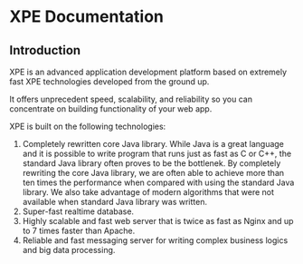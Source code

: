 # XPE Documentation

## Introduction

XPE is an advanced application development platform based on extremely fast XPE technologies developed from the ground up. 

It offers unprecedent speed, scalability, and reliability so you can concentrate on building functionality of your web app.

XPE is built on the following technologies:

1. Completely rewritten core Java library.  While Java is a great language and it is possible to write program that runs just as fast as C or C++, the standard Java library often proves to be the bottlenek.  By completely rewriting the core Java library, we are often able to achieve more than ten times the performance when compared with using the standard Java library.  We also take advantage of modern algorithms that were not available when standard Java library was written.
2. Super-fast realtime database. 
3. Highly scalable and fast web server that is twice as fast as Nginx and up to 7 times faster than Apache.
4. Reliable and fast messaging server for writing complex business logics and big data processing.
